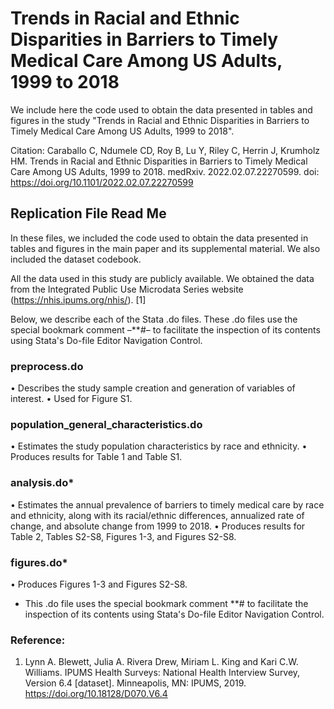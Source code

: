 # Trends in Racial and Ethnic Disparities in Barriers to Timely Medical Care Among US Adults, 1999 to 2018
We include here the code used to obtain the data presented in tables and figures in the study "Trends in Racial and Ethnic Disparities in Barriers to Timely Medical Care Among US Adults, 1999 to 2018". 

Citation: Caraballo C, Ndumele CD, Roy B, Lu Y, Riley C, Herrin J, Krumholz HM. Trends in Racial and Ethnic Disparities in Barriers to Timely Medical Care Among US Adults, 1999 to 2018. medRxiv. 2022.02.07.22270599. doi: https://doi.org/10.1101/2022.02.07.22270599


## Replication File Read Me

In these files, we included the code used to obtain the data presented in tables and figures in the main paper and its supplemental material. We also included the dataset codebook. 

All the data used in this study are publicly available. We obtained the data from the Integrated Public Use Microdata Series website (https://nhis.ipums.org/nhis/). [1]

Below, we describe each of the Stata .do files. These .do files use the special bookmark comment –**#– to facilitate the inspection of its contents using Stata's Do-file Editor Navigation Control.

### preprocess.do
•	Describes the study sample creation and generation of variables of interest. 
•	Used for Figure S1.

### population_general_characteristics.do
•	Estimates the study population characteristics by race and ethnicity. 
•	Produces results for Table 1 and Table S1. 

### analysis.do*
•	Estimates the annual prevalence of barriers to timely medical care by race and ethnicity, along with its racial/ethnic differences, annualized rate of change, and absolute change from 1999 to 2018. 
•	Produces results for Table 2, Tables S2-S8, Figures 1-3, and Figures S2-S8.

### figures.do*
•	Produces Figures 1-3 and Figures S2-S8.     


* This .do file uses the special bookmark comment **# to facilitate the inspection of its contents using Stata's Do-file Editor Navigation Control.

### Reference: 
1. Lynn A. Blewett, Julia A. Rivera Drew, Miriam L. King and Kari C.W. Williams. IPUMS Health Surveys: National Health Interview Survey, Version 6.4 [dataset]. Minneapolis, MN: IPUMS, 2019. https://doi.org/10.18128/D070.V6.4 

